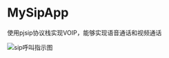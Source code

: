 # MySipApp
使用pjsip协议栈实现VOIP，能够实现语音通话和视频通话

![sip呼叫指示图](https://github.com/samychen/MySipApp/blob/master/screencapture/sip.jpg?raw=true)
